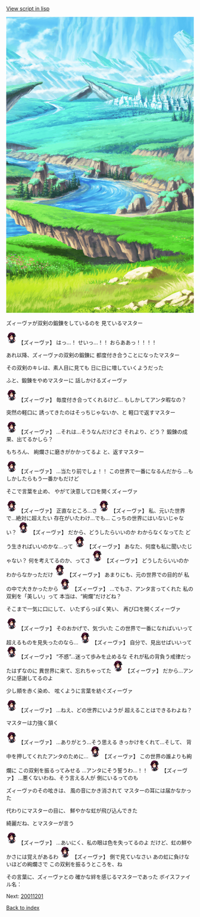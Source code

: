 [View script in lisp](../scripts/10431214.txt)

![plain.png](../images/backgrounds/plain.png)

ズィーヴァが双剣の鍛錬をしているのを
見ているマスター

<img src="../images/units/104311.png" alt="104311.png" height="34"/>
【ズィーヴァ】
はっ…！
せいっ…！！
おらああっ！！！！

あれ以降、ズィーヴァの双剣の鍛錬に
都度付き合うことになったマスター

その双剣のキレは、素人目に見ても
日に日に増していくようだった

ふと、鍛錬をやめマスターに
話しかけるズィーヴァ

<img src="../images/units/104311.png" alt="104311.png" height="34"/>
【ズィーヴァ】
毎度付き合ってくれるけど…
もしかしてアンタ暇なの？

突然の軽口に
誘ってきたのはそっちじゃないか、と
軽口で返すマスター

<img src="../images/units/104311.png" alt="104311.png" height="34"/>
【ズィーヴァ】
…それは…そうなんだけどさ
それより、どう？
鍛錬の成果、出てるかしら？

もちろん、
絢爛さに磨きがかかってるよ
と、返すマスター

<img src="../images/units/104311.png" alt="104311.png" height="34"/>
【ズィーヴァ】
…当たり前でしょ！！
この世界で一番になるんだから
…もしかしたらもう一番かもだけど

そこで言葉を止め、
やがて決意して口を開くズィーヴァ

<img src="../images/units/104311.png" alt="104311.png" height="34"/>
【ズィーヴァ】
正直なところ…さ

<img src="../images/units/104311.png" alt="104311.png" height="34"/>
【ズィーヴァ】
私、元いた世界で…絶対に超えたい
存在がいたわけ…でも…
こっちの世界にはいないじゃない？

<img src="../images/units/104311.png" alt="104311.png" height="34"/>
【ズィーヴァ】
だから、どうしたらいいのか
わからなくなってた
どう生きればいいのかな…って

<img src="../images/units/104311.png" alt="104311.png" height="34"/>
【ズィーヴァ】
あなた、何度も私に聞いたじゃない？
何を考えてるのか、ってさ

<img src="../images/units/104311.png" alt="104311.png" height="34"/>
【ズィーヴァ】
どうしたらいいのか
わからなかっただけ

<img src="../images/units/104311.png" alt="104311.png" height="34"/>
【ズィーヴァ】
あまりにも、元の世界での目的が
私の中で大きかったから

<img src="../images/units/104311.png" alt="104311.png" height="34"/>
【ズィーヴァ】
…でもさ、アンタ言ってくれた
私の双剣を「美しい」って
本当は、“絢爛”だけどね？

そこまで一気に口にして、
いたずらっぽく笑い、
再び口を開くズィーヴァ

<img src="../images/units/104311.png" alt="104311.png" height="34"/>
【ズィーヴァ】
そのおかげで、気づいた
この世界で一番になればいいって
超えるものを見失ったのなら…

<img src="../images/units/104311.png" alt="104311.png" height="34"/>
【ズィーヴァ】
自分で、見出せばいいって

<img src="../images/units/104311.png" alt="104311.png" height="34"/>
【ズィーヴァ】
“不惑”…迷って歩みを止めるな
それが私の背負う戒律だったはずなのに
異世界に来て、忘れちゃってた

<img src="../images/units/104311.png" alt="104311.png" height="34"/>
【ズィーヴァ】
だから…アンタに感謝してるのよ

少し頬を赤く染め、
呟くように言葉を紡ぐズィーヴァ

<img src="../images/units/104311.png" alt="104311.png" height="34"/>
【ズィーヴァ】
…ねえ、どの世界にいようが
超えることはできるわよね？

マスターは力強く頷く

<img src="../images/units/104311.png" alt="104311.png" height="34"/>
【ズィーヴァ】
…ありがとう…そう思える
きっかけをくれて…そして、
背中を押してくれたアンタのために…

<img src="../images/units/104311.png" alt="104311.png" height="34"/>
【ズィーヴァ】
この世界の誰よりも絢爛に
この双剣を振るってみせる
…アンタにそう誓うわ…！！

<img src="../images/units/104311.png" alt="104311.png" height="34"/>
【ズィーヴァ】
…悪くないわね、そう言える人が
側にいるってのも

ズィーヴァのその呟きは、
風の音にかき消されて
マスターの耳には届かなかった

代わりにマスターの目に、
鮮やかな虹が飛び込んできた

綺麗だね、とマスターが言う

<img src="../images/units/104311.png" alt="104311.png" height="34"/>
【ズィーヴァ】
…あいにく、私の眼は色を失ってるのよ
だけど、虹の鮮やかさには覚えがあるわ

<img src="../images/units/104311.png" alt="104311.png" height="34"/>
【ズィーヴァ】
側で見ていなさい
あの虹に負けないほどの絢爛さで
この双剣を振るうところを、ね

その言葉に、ズィーヴァとの
確かな絆を感じるマスターであった
ボイスファイル名：


Next: [20011201](20011201.md)

[Back to index](index.md)
